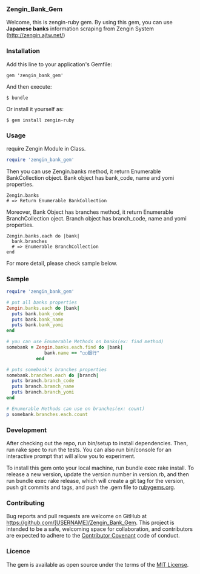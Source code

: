 ### Zengin_Bank_Gem
Welcome, this is zengin-ruby gem. By using this gem, you can use
**Japanese banks** information scraping from Zengin System (http://zengin.ajtw.net/)

### Installation

Add this line to your application's Gemfile:
```
gem 'zengin_bank_gem'
```

And then execute:
```
$ bundle
```

Or install it yourself as:
```
$ gem install zengin-ruby
```

### Usage

require Zengin Module in Class.
```ruby
require 'zengin_bank_gem'
```
 
Then you can use Zengin.banks method, it return Enumerable BankCollection object.
Bank object has bank_code, name and yomi properties.
```
Zengin.banks 
# => Return Enumerable BankCollection
```
 
Moreover, Bank Object has branches method, it return Enumerable BranchCollection oject.
Branch object has branch_code, name and yomi properties.
```
Zengin.banks.each do |bank|
  bank.branches
  # => Enumerable BranchCollection
end
```

For more detail, please check sample below.

### Sample
```ruby
require 'zengin_bank_gem'

# put all banks properties
Zengin.banks.each do |bank|
  puts bank.bank_code
  puts bank.bank_name
  puts bank.bank_yomi
end

# you can use Enumerable Methods on banks(ex: find method)
somebank = Zengin.banks.each.find do |bank|
              bank.name == "○○銀行"
           end

# puts somebank's branches properties
somebank.branches.each do |branch|
  puts branch.branch_code
  puts branch.bramch_name
  puts branch.branch_yomi
end

# Enumerable Methods can use on branches(ex: count)
p somebank.branches.each.count
```
### Development
After checking out the repo, run bin/setup to install dependencies. Then, run rake spec to run the tests. You can also run bin/console for an interactive prompt that will allow you to experiment.

To install this gem onto your local machine, run bundle exec rake install. To release a new version, update the version number in version.rb, and then run bundle exec rake release, which will create a git tag for the version, push git commits and tags, and push the .gem file to [rubygems.org](https://rubygems.org).

### Contributing
Bug reports and pull requests are welcome on GitHub at https://github.com/[USERNAME]/Zengin_Bank_Gem. This project is intended to be a safe, welcoming space for collaboration, and contributors are expected to adhere to the [Contributor Covenant](contributor-covenant.org) code of conduct.

### Licence
The gem is available as open source under the terms of the [MIT License](http://opensource.org/licenses/MIT).
